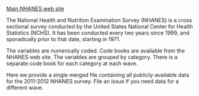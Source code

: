 [Main NHANES web site](http://www.cdc.gov/nchs/nhanes.htm)

The National Health and Nutrition Examination Survey (NHANES) is a
cross sectional survey conducted by the United States National Center
for Health Statistics (NCHS).  It has been conducted every two years
since 1999, and sporadically prior to that date, starting in 1971.

The variables are numerically coded.  Code books are available from
the NHANES web site.  The variables are grouped by category.  There is
a separate code book for each category at each wave.

Here we provide a single merged file containing all publicly-available
data for the 2011-2012 NHANES survey.  File an issue if you need data
for a different wave.